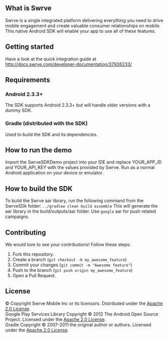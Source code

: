 What is Swrve
-------------
Swrve is a single integrated platform delivering everything you need to drive mobile engagement and create valuable consumer relationships on mobile.  
This native Android SDK will enable your app to use all of these features.

Getting started
---------------
Have a look at the quick integration guide at http://docs.swrve.com/developer-documentation/37926233/

Requirements
------------
### Android 2.3.3+
The SDK supports Android 2.3.3+ but will handle older versions with a dummy SDK.

### Gradle (distributed with the SDK)
Used to build the SDK and its dependencies.

How to run the demo
-------------------
Import the SwrveSDKDemo project into your IDE and replace YOUR_APP_ID and YOUR_API_KEY with the values provided by Swrve. Run as a normal Android application on your device or emulator.

How to build the SDK
--------------------
To build the Swrve aar library, run the following command from the SwrveSDk folder:
`../gradlew clean build assemble`
This will generate the aar library in the build/outputs/aar folder. Use `google` aar for push related campaigns.

Contributing
------------
We would love to see your contributions! Follow these steps:

1. Fork this repository.
2. Create a branch (`git checkout -b my_awesome_feature`)
3. Commit your changes (`git commit -m "Awesome feature"`)
4. Push to the branch (`git push origin my_awesome_feature`)
5. Open a Pull Request.

License
-------
© Copyright Swrve Mobile Inc or its licensors. Distributed under the [Apache 2.0 License](LICENSE).  
Google Play Services Library Copyright © 2012 The Android Open Source Project. Licensed under the [Apache 2.0 License](http://www.apache.org/licenses/LICENSE-2.0).  
Gradle Copyright © 2007-2011 the original author or authors. Licensed under the [Apache 2.0 License](http://www.apache.org/licenses/LICENSE-2.0).
